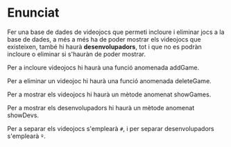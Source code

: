 # Enunciat

Fer una base de dades de videojocs que permeti incloure i eliminar jocs a la base de dades, a més a més ha de poder mostrar els videojocs que existeixen, també hi haurà **desenvolupadors**, tot i que no es podràn incloure o eliminar si s'hauràn de poder mostrar.

Per a incloure videojocs hi haurà una funció anomenada addGame.

Per a eliminar un videojoc hi haurà una funció anomenada deleteGame.

Per a mostrar els videojocs hi haurà un mètode anomenat showGames.

Per a mostrar els desenvolupadors hi haurà un mètode anomenat showDevs.

Per a separar els videojocs s'emplearà ```#```, i per separar desenvolupadors s'emplearà ```º```.